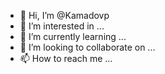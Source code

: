 - 👋 Hi, I’m @Kamadovp
- 👀 I’m interested in ...
- 🌱 I’m currently learning ...
- 💞️ I’m looking to collaborate on ...
- 📫 How to reach me ...

<!---
Kamadovp/Kamadovp is a ✨ special ✨ repository because its `README.md` (this file) appears on your GitHub profile.
You can click the Preview link to take a look at your changes.
--->
